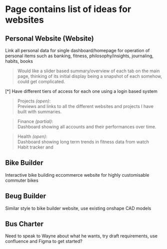 # Page contains list of ideas for websites
## Personal Website (Website)
Link all personal data for single dashboard/homepage for operation of personal items such as banking, fitness, philosophy/insights, journaling, habits, books

> Would like a slider based summary/overview of each tab on the main page, thinking of its initial display being a snapshot of each somehow, could get complicated.

[*] Have different tiers of access for each one using a login based system
> Projects *(open)*:  
Previews and links to all the different websites and projects I have built with summaries.

> Finance *(partial)*:  
Dashboard showing all accounts and their performances over time.

> Health *(open)*:  
Dashboard showing long term trends in fitness data from watch  
Habit tracker and 

## Bike Builder
Interactive bike building eccommerce website for highly customisable commuter bikes

## Beug Builder
Similar style to bike builder website, use existing onshape CAD models

## Bus Charter
Need to speak to Wayne about what he wants, try draft requirements, use confluence and Figma to get started?


